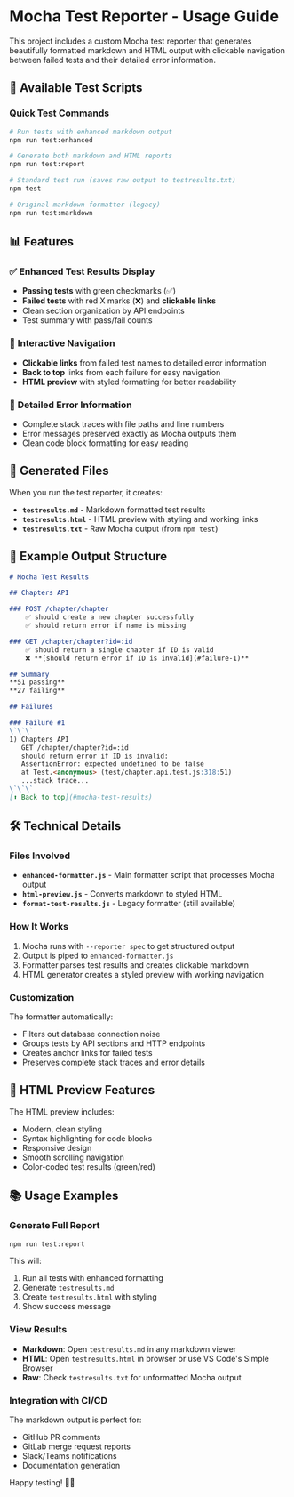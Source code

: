 # Mocha Test Reporter - Usage Guide

This project includes a custom Mocha test reporter that generates beautifully formatted markdown and HTML output with clickable navigation between failed tests and their detailed error information.

## 🚀 Available Test Scripts

### Quick Test Commands
```bash
# Run tests with enhanced markdown output
npm run test:enhanced

# Generate both markdown and HTML reports
npm run test:report

# Standard test run (saves raw output to testresults.txt)
npm test

# Original markdown formatter (legacy)
npm run test:markdown
```

## 📊 Features

### ✅ **Enhanced Test Results Display**
- **Passing tests** with green checkmarks (✅)
- **Failed tests** with red X marks (❌) and **clickable links**
- Clean section organization by API endpoints
- Test summary with pass/fail counts

### 🔗 **Interactive Navigation**
- **Clickable links** from failed test names to detailed error information
- **Back to top** links from each failure for easy navigation
- **HTML preview** with styled formatting for better readability

### 📝 **Detailed Error Information**
- Complete stack traces with file paths and line numbers
- Error messages preserved exactly as Mocha outputs them
- Clean code block formatting for easy reading

## 📁 Generated Files

When you run the test reporter, it creates:

- **`testresults.md`** - Markdown formatted test results
- **`testresults.html`** - HTML preview with styling and working links
- **`testresults.txt`** - Raw Mocha output (from `npm test`)

## 🎯 Example Output Structure

```markdown
# Mocha Test Results

## Chapters API

### POST /chapter/chapter
    ✅ should create a new chapter successfully
    ✅ should return error if name is missing

### GET /chapter/chapter?id=:id
    ✅ should return a single chapter if ID is valid
    ❌ **[should return error if ID is invalid](#failure-1)**

## Summary
**51 passing**
**27 failing**

## Failures

### Failure #1
\`\`\`
1) Chapters API
   GET /chapter/chapter?id=:id
   should return error if ID is invalid:
   AssertionError: expected undefined to be false
   at Test.<anonymous> (test/chapter.api.test.js:318:51)
   ...stack trace...
\`\`\`
[⬆ Back to top](#mocha-test-results)
```

## 🛠 Technical Details

### Files Involved
- **`enhanced-formatter.js`** - Main formatter script that processes Mocha output
- **`html-preview.js`** - Converts markdown to styled HTML
- **`format-test-results.js`** - Legacy formatter (still available)

### How It Works
1. Mocha runs with `--reporter spec` to get structured output
2. Output is piped to `enhanced-formatter.js`
3. Formatter parses test results and creates clickable markdown
4. HTML generator creates a styled preview with working navigation

### Customization
The formatter automatically:
- Filters out database connection noise
- Groups tests by API sections and HTTP endpoints
- Creates anchor links for failed tests
- Preserves complete stack traces and error details

## 🎨 HTML Preview Features

The HTML preview includes:
- Modern, clean styling
- Syntax highlighting for code blocks
- Responsive design
- Smooth scrolling navigation
- Color-coded test results (green/red)

## 📚 Usage Examples

### Generate Full Report
```bash
npm run test:report
```
This will:
1. Run all tests with enhanced formatting
2. Generate `testresults.md`
3. Create `testresults.html` with styling
4. Show success message

### View Results
- **Markdown**: Open `testresults.md` in any markdown viewer
- **HTML**: Open `testresults.html` in browser or use VS Code's Simple Browser
- **Raw**: Check `testresults.txt` for unformatted Mocha output

### Integration with CI/CD
The markdown output is perfect for:
- GitHub PR comments
- GitLab merge request reports
- Slack/Teams notifications
- Documentation generation

Happy testing! 🧪✨
